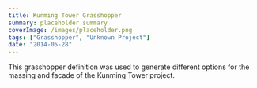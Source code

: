 ```yaml
---
title: Kunming Tower Grasshopper
summary: placeholder summary
coverImage: /images/placeholder.png
tags: ["Grasshopper", "Unknown Project"]
date: "2014-05-28"
---
```


This grasshopper definition was used to generate different options for the massing and facade of the Kunming Tower project.
